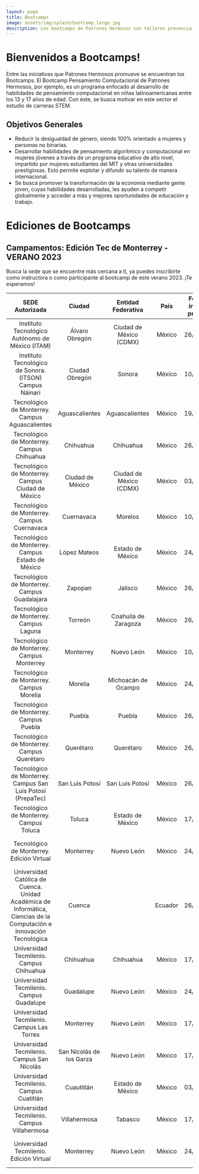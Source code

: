 ```yaml
---
layout: page
title: Bootcamps
image: assets/img/splash/bootcamp_large.jpg 
description: Los bootcamps de Patrones Hermosos son talleres presenciales que te brindarán las habilidades y herramientas necesarias para destacar en Ciencia, Tecnología, Ingeniería y Matemáticas (STEM). A través de un enfoque práctico e interactivo, nuestros instructores expertos te guiarán en el camino hacia el éxito en el mundo de la tecnología y la innovación.
---
```


# Bienvenidos a Bootcamps!

Entre las iniciativas que Patrones Hermosos promueve se encuentran los Bootcamps.
El Bootcamp Pensamiento Computacional de Patrones Hermosos, por ejemplo, es un programa enfocado al desarrollo de habilidades de pensamiento computacional en niñas latinoamericanas entre los 13 y 17 años de edad. Con éste, se busca motivar en este sector el estudio de carreras STEM.

## Objetivos Generales
- Reducir la desigualdad de género, siendo 100% orientado a mujeres y personas no binarias. 
- Desarrollar habilidades de pensamiento algorítmico y computacional en mujeres jóvenes a través de un programa educativo de alto nivel, impartido por mujeres estudiantes del MIT y otras universidades prestigiosas. Esto permite explotar y difundir su talento de manera internacional. 
- Se busca promover la transformación de la economía mediante gente joven, cuyas habilidades desarrolladas, les ayuden a competir globalmente y acceder a más y mejores oportunidades de educación y trabajo.


# Ediciones de Bootcamps

## Campamentos: Edición Tec de Monterrey - VERANO 2023
Busca la sede que se encuentre más cercana a tí, ya puedes inscribirte como instructora o como participante al bootcamp de este verano 2023.  ¡Te esperamos!


|                                                    SEDE   Autorizada                                                   	|           Ciudad           	|    Entidad   Federativa   	|   País  	| Fecha de inicio   del programa 	|            Informes con:            	|              eMail             	|       Registro   Instructoras       	|       Registro   participantes      	|
|:----------------------------------------------------------------------------------------------------------------------:	|:--------------------------:	|:-------------------------:	|:-------:	|:------------------------------:	|:-----------------------------------:	|:------------------------------:	|:-----------------------------------:	|:-----------------------------------:	|
| Instituto Tecnológico Autónomo de México (ITAM)                                                                        	| Álvaro   Obregón           	| Ciudad   de México (CDMX) 	| México  	| 26/06/2023                     	| Ana   Lidia Franzoni Velázquez      	| analidia@itam.mx               	| [Registro](https://forms.gle/APcudX9tRyBewv7a7) 	| https://forms.gle/GLHPk8PRy7YtodSL9 	|
| Instituto Tecnológico de Sonora. (ITSON) Campus Náinari                                                                	| Ciudad   Obregón           	| Sonora                    	| México  	| 10/07/2023                     	| Martha   Eloisa Larrínaga Hernández 	| martha.larrinaga@itson.edu.mx  	| https://forms.gle/EyvZhgM8RTQEdJbHA 	| https://forms.gle/E3FR5QNQ5fX3PShN8 	|
| Tecnológico de Monterrey. Campus Aguascalientes                                                                        	| Aguascalientes             	| Aguascalientes            	| México  	| 19/06/2023                     	| María   Elvira Alvarado Hernández   	| m.elvirah@tec.mx               	| https://forms.gle/w7t46MvbVc6UFbkn7 	| https://forms.gle/aAE3CVCWCjj3hPQD6 	|
| Tecnológico de Monterrey. Campus Chihuahua                                                                             	| Chihuahua                  	| Chihuahua                 	| México  	| 26/06/2023                     	| Luisa   A Márquez                   	| luisa.marquez@tec.mx           	| https://forms.gle/w7t46MvbVc6UFbkn7 	| https://forms.gle/aAE3CVCWCjj3hPQD6 	|
| Tecnológico de Monterrey. Campus Ciudad de México                                                                      	| Ciudad   de México         	| Ciudad   de México (CDMX) 	| México  	| 03/07/2023                     	| Mónica   Elizabeth Jimenez Vega     	| monijimenez@tec.mx             	| https://forms.gle/w7t46MvbVc6UFbkn7 	| https://forms.gle/aAE3CVCWCjj3hPQD6 	|
| Tecnológico de Monterrey. Campus Cuernavaca                                                                            	| Cuernavaca                 	| Morelos                   	| México  	| 10/07/2023                     	| Iyali   Maria Curiel Enríquez       	| iyali.curiel@tec.mx            	| https://forms.gle/w7t46MvbVc6UFbkn7 	| https://forms.gle/aAE3CVCWCjj3hPQD6 	|
| Tecnológico de Monterrey. Campus Estado de México                                                                      	| López   Mateos             	| Estado   de México        	| México  	| 24/07/2023                     	| Humberto   Cárdenas Anaya           	| hcardens@tec.mx                	| https://forms.gle/w7t46MvbVc6UFbkn7 	| https://forms.gle/aAE3CVCWCjj3hPQD6 	|
| Tecnológico de Monterrey. Campus Guadalajara                                                                           	| Zapopan                    	| Jalisco                   	| México  	| 26/06/2023                     	| Ana   Raquel Sanromán               	| ana.sanroman@tec.mx            	| https://forms.gle/w7t46MvbVc6UFbkn7 	| https://forms.gle/aAE3CVCWCjj3hPQD6 	|
| Tecnológico de Monterrey. Campus Laguna                                                                                	| Torreón                    	| Coahuila   de Zaragoza    	| México  	| 26/06/2023                     	| Ana   Mónica Turcios Esquivel       	| monica.turcios@tec.mx          	| https://forms.gle/w7t46MvbVc6UFbkn7 	| https://forms.gle/aAE3CVCWCjj3hPQD6 	|
| Tecnológico de Monterrey. Campus Monterrey                                                                             	| Monterrey                  	| Nuevo   León              	| México  	| 10/07/2023                     	| María   Guadaluoe Roque             	| roque@tec.mx                   	| https://forms.gle/w7t46MvbVc6UFbkn7 	| https://forms.gle/aAE3CVCWCjj3hPQD6 	|
| Tecnológico de Monterrey. Campus Morelia                                                                               	| Morelia                    	| Michoacán   de Ocampo     	| México  	| 24/07/2023                     	| Sandra   Eugenia García Hernández   	| sandraeu@tec.mx                	| https://forms.gle/w7t46MvbVc6UFbkn7 	| https://forms.gle/aAE3CVCWCjj3hPQD6 	|
| Tecnológico de Monterrey. Campus Puebla                                                                                	| Puebla                     	| Puebla                    	| México  	| 26/06/2023                     	| Rosa   Guadalupe Paredes Juárez     	| rgparedes@tec.mx               	| https://forms.gle/w7t46MvbVc6UFbkn7 	| https://forms.gle/aAE3CVCWCjj3hPQD6 	|
| Tecnológico de Monterrey. Campus Querétaro                                                                             	| Querétaro                  	| Querétaro                 	| México  	| 26/06/2023                     	| María   Lule Salinas                	| mlule@tec.mx                   	| https://forms.gle/w7t46MvbVc6UFbkn7 	| https://forms.gle/aAE3CVCWCjj3hPQD6 	|
| Tecnológico de Monterrey. Campus San Luis Potosí (PrepaTec)                                                            	| San   Luis Potosí          	| San   Luis Potosí         	| México  	| 26/06/2023                     	| Brenda   Cruz Zamora                	| brenda.cruz@tec.mx             	| https://forms.gle/w7t46MvbVc6UFbkn7 	| https://forms.gle/aAE3CVCWCjj3hPQD6 	|
| Tecnológico de Monterrey. Campus Toluca                                                                                	| Toluca                     	| Estado   de México        	| México  	| 17/07/2023                     	| Karla   Berenice Coyote Aguirre     	| karlacoyote@tec.mx             	| https://forms.gle/w7t46MvbVc6UFbkn7 	| https://forms.gle/aAE3CVCWCjj3hPQD6 	|
| Tecnológico de Monterrey. Edición Virtual                                                                              	| Monterrey                  	| Nuevo   León              	| México  	| 24/07/2023                     	| María   Yolanda Burgos López        	| yolanda.burgos@tec.mx          	| https://forms.gle/w7t46MvbVc6UFbkn7 	| https://forms.gle/aAE3CVCWCjj3hPQD6 	|
| Universidad Católica de Cuenca. Unidad Académica de Informática,   Ciencias de la Computación e Innovación Tecnológica 	| Cuenca                     	|                           	| Ecuador 	| 26/06/2023                     	| Nathalia   Peralta Vasconez         	| nathalia.peralta@ucacue.edu.ec 	| https://forms.gle/GPDUbisxLKsCJfAS7 	| https://forms.gle/Y7MhaNkjKg6ktSdU7 	|
| Universidad Tecmilenio. Campus Chihuahua                                                                               	| Chihuahua                  	| Chihuahua                 	| México  	| 17/07/2023                     	| Nancy   Liliana Chaires Almanza     	| nancy.chaires@tecmilenio.mx    	| https://forms.gle/MraMFxQR9fo5czjt8 	| https://forms.gle/YDqN6Nn9qBvAihnB7 	|
| Universidad Tecmilenio. Campus Guadalupe                                                                               	| Guadalupe                  	| Nuevo   León              	| México  	| 24/07/2023                     	| Bertha   Quezada Duarte             	| b.quezada@tecmilenio.mx        	| https://forms.gle/MraMFxQR9fo5czjt8 	| https://forms.gle/YDqN6Nn9qBvAihnB7 	|
| Universidad Tecmilenio. Campus Las Torres                                                                              	| Monterrey                  	| Nuevo   León              	| México  	| 17/07/2023                     	| Hugo   Varela                       	| hugovarela@tecmilenio.mx       	| https://forms.gle/MraMFxQR9fo5czjt8 	| https://forms.gle/YDqN6Nn9qBvAihnB7 	|
| Universidad Tecmilenio. Campus San Nicolás                                                                             	| San   Nicolás de los Garza 	| Nuevo   León              	| México  	| 17/07/2023                     	| Martha   Priscilla Álvarez Casillas 	| priscilla.alv@tecmilenio.mx    	| https://forms.gle/MraMFxQR9fo5czjt8 	| https://forms.gle/YDqN6Nn9qBvAihnB7 	|
| Universidad Tecmilenio. Campus Cuatitlán                                                                             	  | Cuautitlán  	| Estado de México              	| México  	| 03/07/2023                     	          | Jonathan Melendez                     | mailto:jonmelend@tecmilenio.mx   | https://forms.gle/MraMFxQR9fo5czjt8 	| https://forms.gle/YDqN6Nn9qBvAihnB7 	|
| Universidad Tecmilenio. Campus Villahermosa                                                                            	| Villahermosa               	| Tabasco                   	| México  	| 17/07/2023                     	| Carlos   Arturo Estrada Santiago    	| cestrada@tecmilenio.mx         	| https://forms.gle/MraMFxQR9fo5czjt8 	| https://forms.gle/YDqN6Nn9qBvAihnB7 	|
| Universidad Tecmilenio. Edición Virtual                                                                                	| Monterrey                  	| Nuevo   León              	| México  	| 24/07/2023                     	| Lina   Patricia Garza Gómez         	| lina.garza@tecmilenio.mx       	| https://forms.gle/MraMFxQR9fo5czjt8 	| https://forms.gle/YDqN6Nn9qBvAihnB7 	|
